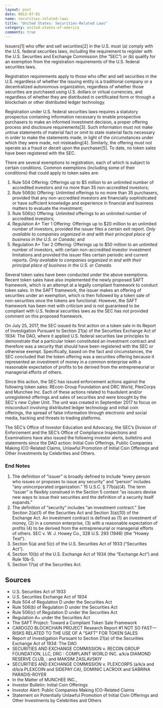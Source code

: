 ```yaml
---
layout: post
date: 0013-07-01
name: securities-related-laws
title: "United States: Securities-Related Laws"
category: united-states-of-america
comments: true
---
```


Issuers[1] who offer and sell securities[2]  in the U.S. must (a) comply with the U.S. federal securities laws, including the requirement to register with the U.S. Securities and Exchange Commission (the “SEC”) or (b) qualify for an exemption from the registration requirements of the U.S. federal securities laws. 

Registration requirements apply to those who offer and sell securities in the U.S. regardless of whether the issuing entity is a traditional company or a decentralized autonomous organization, regardless of whether those securities are purchased using U.S. dollars or virtual currencies, and regardless of whether they are distributed in certificated form or through a blockchain or other distributed ledger technology. 

Registration under U.S. federal securities laws requires a statutory prospectus containing information necessary to enable prospective purchasers to make an informed investment decision, a proper offering process and disclosure requirements[3].  Such information must not make untrue statements of material fact or omit to state material facts necessary in order to make the statements made, in light of the circumstances under which they were made, not misleading[4].  Similarly, the offering must not operate as a fraud or deceit upon the purchaser[5].  To date, no token sales have been registered with the SEC.

There are several exemptions to registration, each of which is subject to certain conditions. Common exemptions (including some of their conditions) that could apply to token sales are:
1. Rule 504 Offering: Offerings up to $5 million to an unlimited number of accredited investors and no more than 35 non-accredited investors;
2. Rule 506(b) Offering: Unlimited offerings to no more than 35 purchasers, provided that any non-accredited investors are financially sophisticated or have sufficient knowledge and experience in financial and business matters to evaluate the investment; 
3. Rule 506(c) Offering: Unlimited offerings to an unlimited number of accredited investors;
4. Regulation A+ Tier 1 Offering: Offerings up to $20 million to an unlimited number of investors, provided the issuer files a certain exit report. *Only available to companies organized in and with their principal place of business in the U.S. or Canada*; and
5. Regulation A+ Tier 2 Offering: Offerings up to $50 million to an unlimited number of investors, with certain non-accredited investor investment limitations and provided the issuer files certain periodic and current reports. *Only available to companies organized in and with their principal place of business in the U.S. or Canada.*

Several token sales have been conducted under the above exemptions. Recent token sales have also implemented the newly proposed  SAFT framework, which is an attempt at a legally compliant framework to conduct token sales. In the SAFT framework, the issuer makes an offering of securities under an exemption, which is then followed by a token sale of non-securities once the tokens are functional. However, the SAFT framework has been met with criticism and is not guaranteed to be compliant with U.S. federal securities laws as the SEC has not provided comment on this proposed framework.

On July 25, 2017, the SEC issued its first action on a token sale in its Report of Investigation Pursuant to Section 21(a) of the Securities Exchange Act of 1934:  The DAO, where it applied U.S. federal securities law principles to demonstrate that a particular token constituted an investment contract and therefore was a security that should have been registered with the SEC or otherwise exempt.  Specifically, based on the fact and circumstances, the SEC concluded that the token offering was a securities offering because it represented an investment of money in a common enterprise with a reasonable expectation of profits to be derived from the entrepreneurial or managerial efforts of others.

Since this action, the SEC has issued enforcement actions against the following token sales: REcoin Group Foundation and DRC World, PlexCorps and Munchee Inc. Each of these actions related to fraudulent and/or unregistered offerings and sales of securities and were brought by the SEC's new Cyber Unit. The unit was created in September 2017 to focus on misconduct involving distributed ledger technology and initial coin offerings, the spread of false information through electronic and social media, hacking and threats to trading platforms.

The SEC’s Office of Investor Education and Advocacy, the SEC’s Division of Enforcement and
the SEC’s Office of Compliance Inspections and Examinations have also issued the following investor alerts, bulletins and statements since the DAO action: Initial Coin Offerings, Public Companies Making ICO-Related Claims, Unlawful Promotion of Initial Coin Offerings and Other Investments by Celebrities and Others.

### End Notes 
1. The definition of “issuer” is broadly defined to include “every person who issues or proposes to issue any security” and “person” includes “any unincorporated organization.” 15 U.S.C. § 77b(a)(4). The term “issuer” is flexibly construed in the Section 5 context “as issuers devise new ways to issue their securities and the definition of a security itself expands.”
2. The definition of “security” includes “an investment contract.” See Section 2(a)(1) of the Securities Act and Section 3(a)(10) of the Exchange Act. An investment contract is defined as (1) an investment of money, (2) in a common enterprise, (3) with a reasonable expectation of profits (4) to be derived from the entrepreneurial or managerial efforts of others. SEC v. W. J. Howey Co., 328 U.S. 293 (1946) (the “Howey Test”).
3. Section 5(a) and 5(c) of the U.S. Securities Act of 1933 (“Securities Act”).
4. Section 10(b) of the U.S. Exchange Act of 1934 (the “Exchange Act”) and Rule 10b-5.
5. Section 17(a) of the Securities Act.

Sources
------ 
- U.S. Securities Act of 1933
- U.S. Securities Exchange Act of 1934
- Rule 504 of Regulation D under the Securities Act
- Rule 506(b) of Regulation D under the Securities Act
- Rule 506(c) of Regulation D under the Securities Act
- Regulation A+ under the Securities Act
- The SAFT Project: Toward a Compliant Token Sale Framework
- CARDOZO BLOCKCHAIN PROJECT Research Report #1 NOT SO FAST—RISKS RELATED TO THE USE OF A “SAFT” FOR TOKEN SALES
- Report of Investigation Pursuant to Section 21(a) of the Securities Exchange Act of 1934:  The DAO
- SECURITIES AND EXCHANGE COMMISSION v. RECOIN GROUP FOUNDATION, LLC, DRC : COMPLAINT WORLD INC. a/k/a DIAMOND RESERVE CLUB, : and MAKSIM ZASLAVSKIY
- SECURITIES AND EXCHANGE COMMISSION v. PLEXCORPS (a/k/a and d/b/a PLEXCOIN and SIDEPAY.CA), DOMINIC LACROIX and SABRINA PARADIS-ROYER
- In the Matter of MUNCHEE INC.,
- Investor Bulletin: Initial Coin Offerings
- Investor Alert: Public Companies Making ICO-Related Claims
- Statement on Potentially Unlawful Promotion of Initial Coin Offerings and Other Investments by Celebrities and Others

